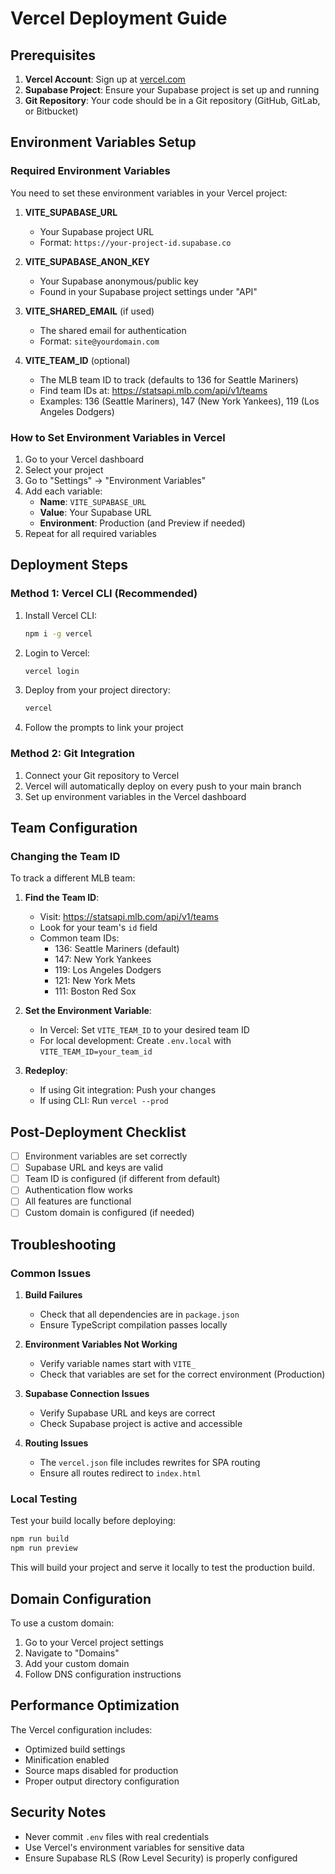 # Vercel Deployment Guide

## Prerequisites

1. **Vercel Account**: Sign up at [vercel.com](https://vercel.com)
2. **Supabase Project**: Ensure your Supabase project is set up and running
3. **Git Repository**: Your code should be in a Git repository (GitHub, GitLab, or Bitbucket)

## Environment Variables Setup

### Required Environment Variables

You need to set these environment variables in your Vercel project:

1. **VITE_SUPABASE_URL**
   - Your Supabase project URL
   - Format: `https://your-project-id.supabase.co`

2. **VITE_SUPABASE_ANON_KEY**
   - Your Supabase anonymous/public key
   - Found in your Supabase project settings under "API"

3. **VITE_SHARED_EMAIL** (if used)
   - The shared email for authentication
   - Format: `site@yourdomain.com`

4. **VITE_TEAM_ID** (optional)
   - The MLB team ID to track (defaults to 136 for Seattle Mariners)
   - Find team IDs at: https://statsapi.mlb.com/api/v1/teams
   - Examples: 136 (Seattle Mariners), 147 (New York Yankees), 119 (Los Angeles Dodgers)

### How to Set Environment Variables in Vercel

1. Go to your Vercel dashboard
2. Select your project
3. Go to "Settings" → "Environment Variables"
4. Add each variable:
   - **Name**: `VITE_SUPABASE_URL`
   - **Value**: Your Supabase URL
   - **Environment**: Production (and Preview if needed)
5. Repeat for all required variables

## Deployment Steps

### Method 1: Vercel CLI (Recommended)

1. Install Vercel CLI:
   ```bash
   npm i -g vercel
   ```

2. Login to Vercel:
   ```bash
   vercel login
   ```

3. Deploy from your project directory:
   ```bash
   vercel
   ```

4. Follow the prompts to link your project

### Method 2: Git Integration

1. Connect your Git repository to Vercel
2. Vercel will automatically deploy on every push to your main branch
3. Set up environment variables in the Vercel dashboard

## Team Configuration

### Changing the Team ID

To track a different MLB team:

1. **Find the Team ID**:
   - Visit: https://statsapi.mlb.com/api/v1/teams
   - Look for your team's `id` field
   - Common team IDs:
     - 136: Seattle Mariners (default)
     - 147: New York Yankees
     - 119: Los Angeles Dodgers
     - 121: New York Mets
     - 111: Boston Red Sox

2. **Set the Environment Variable**:
   - In Vercel: Set `VITE_TEAM_ID` to your desired team ID
   - For local development: Create `.env.local` with `VITE_TEAM_ID=your_team_id`

3. **Redeploy**:
   - If using Git integration: Push your changes
   - If using CLI: Run `vercel --prod`

## Post-Deployment Checklist

- [ ] Environment variables are set correctly
- [ ] Supabase URL and keys are valid
- [ ] Team ID is configured (if different from default)
- [ ] Authentication flow works
- [ ] All features are functional
- [ ] Custom domain is configured (if needed)

## Troubleshooting

### Common Issues

1. **Build Failures**
   - Check that all dependencies are in `package.json`
   - Ensure TypeScript compilation passes locally

2. **Environment Variables Not Working**
   - Verify variable names start with `VITE_`
   - Check that variables are set for the correct environment (Production)

3. **Supabase Connection Issues**
   - Verify Supabase URL and keys are correct
   - Check Supabase project is active and accessible

4. **Routing Issues**
   - The `vercel.json` file includes rewrites for SPA routing
   - Ensure all routes redirect to `index.html`

### Local Testing

Test your build locally before deploying:

```bash
npm run build
npm run preview
```

This will build your project and serve it locally to test the production build.

## Domain Configuration

To use a custom domain:

1. Go to your Vercel project settings
2. Navigate to "Domains"
3. Add your custom domain
4. Follow DNS configuration instructions

## Performance Optimization

The Vercel configuration includes:
- Optimized build settings
- Minification enabled
- Source maps disabled for production
- Proper output directory configuration

## Security Notes

- Never commit `.env` files with real credentials
- Use Vercel's environment variables for sensitive data
- Ensure Supabase RLS (Row Level Security) is properly configured
